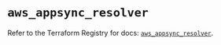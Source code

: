 # `aws_appsync_resolver`

Refer to the Terraform Registry for docs: [`aws_appsync_resolver`](https://registry.terraform.io/providers/hashicorp/aws/5.84.0/docs/resources/appsync_resolver).
